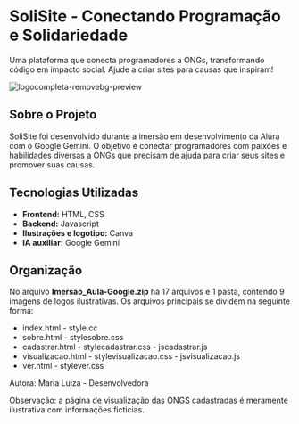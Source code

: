 # SoliSite - Conectando Programação e Solidariedade
Uma plataforma que conecta programadores a ONGs, transformando código em impacto social. Ajude a criar sites para causas que inspiram!

![logocompleta-removebg-preview](https://github.com/user-attachments/assets/9bb7822b-aff7-4912-a5bf-3c76329b645f)

## Sobre o Projeto
SoliSite foi desenvolvido durante a imersão em desenvolvimento da Alura com o Google Gemini. O objetivo é conectar programadores com paixões e habilidades diversas a ONGs que precisam de ajuda para criar seus sites e promover suas causas.

## Tecnologias Utilizadas
* **Frontend:** HTML, CSS
* **Backend:** Javascript
* **Ilustrações e logotipo:** Canva
* **IA auxiliar:** Google Gemini

## Organização
No arquivo **Imersao_Aula-Google.zip**  há 17 arquivos e 1 pasta, contendo 9 imagens de logos ilustrativas. Os arquivos principais se dividem na seguinte forma:
* index.html - style.cc
* sobre.html - stylesobre.css
* cadastrar.html - stylecadastrar.css - jscadastrar.js
* visualizacao.html - stylevisualizacao.css - jsvisualizacao.js
* ver.html - stylever.css 

Autora: Maria Luiza - Desenvolvedora

Observação: a página de visualização das ONGS cadastradas é meramente ilustrativa com informações ficticias.
